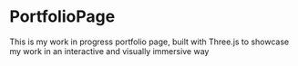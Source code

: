 # PortfolioPage
This is my work in progress portfolio page, built with Three.js to showcase my work in an interactive and visually immersive way
